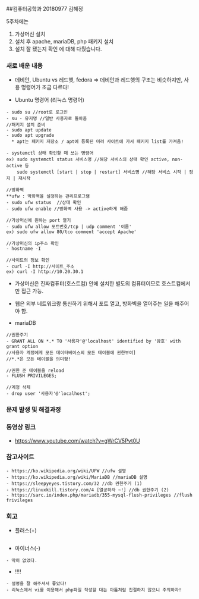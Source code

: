 ##컴퓨터공학과 20180977 김혜정

5주차에는 
1. 가상머신 설치
2. 설치 후 apache, mariaDB, php 패키지 설치
3. 설치 잘 됐는지 확인
에 대해 다뤘습니다.

### 새로 배운 내용
* 데비안, Ubuntu vs 레드햇, fedora 
  => 데비안과 레드햇의 구조는 비슷하지만, 사용 명령어가 조금 다르다!

* Ubuntu 명령어 (리눅스 명령어)
```
- sudo su //root로 로그인
- su - 유저명 //일반 사용자로 돌아옴
//패키지 설치 준비
- sudo apt update 
- sudo apt upgrade 
  * apt는 패키지 저장소 / apt에 등록된 미러 사이트에 가서 패키지 list를 가져옴!
  
- systemctl 상태 확인할 때 쓰는 명령어
ex) sudo systemctl status 서비스명 //해당 서비스의 상태 확인 active, non-active 등
    sudo systemctl [start | stop | restart] 서비스명 //해당 서비스 시작 | 정지 | 재시작

//방화벽
**ufw : 박화벽을 설정하는 관리프로그램
- sudo ufw status  //상태 확인
- sudo ufw enable //방화벽 사용 -> active하게 해줌

//가상머신에 원하는 port 열기
- sudo ufw allow 포트번호/tcp | udp comment '이름'
ex) sudo ufw allow 80/tco comment 'accept Apache'

//가상머신의 ip주소 확인
- hostname -I

//사이트의 정보 확인
- curl -I http://사이트_주소
ex) curl -I http://10.20.30.1

```

* 가상머신은 진짜컴퓨터(호스트컴) 안에 설치한 별도의 컴퓨터이므로 호스트컴에서만 접근 가능.
* 웹은 외부 네트워크랑 통신하기 위해서 포트 열고, 방화벽을 열어주는 일을 해주어야 함.

* mariaDB
```
//권한주기
- GRANT ALL ON *.* TO '사용자'@'localhost' identified by '암호' with grant option
//사용자 계정에게 모든 데이터베이스의 모든 테이블에 권한부여]
//*.*은 모든 테이블을 의미함!

//권한 준 테이블을 reload
- FLUSH PRIVILEGES;

//계정 삭제
- drop user '사용자'@'localhost';
```

### 문제 발생 및 해결과정

### 동영상 링크
- https://www.youtube.com/watch?v=gWrCV5Pvt0U

### 참고사이트
```
- https://ko.wikipedia.org/wiki/UFW //ufw 설명
- https://ko.wikipedia.org/wiki/MariaDB //mariaDB 설명
- https://sleepyeyes.tistory.com/32 //db 권한주기 (1)
- https://linuxkill.tistory.com/4 [열공하자 ~!] //db 권한주기 (2) 
- https://sarc.io/index.php/mariadb/355-mysql-flush-privileges //flush frivileges
```

### 회고

* 플러스(+)
```
```

* 마이너스(-)
```
- 딱히 없었다.  
```

* !!!!
```
- 설명을 잘 해주셔서 좋았다! 
- 리눅스에서 vi를 이용해서 php파일 작성할 대는 아톰처럼 친절하지 않으니 주의하자! 
  ```
